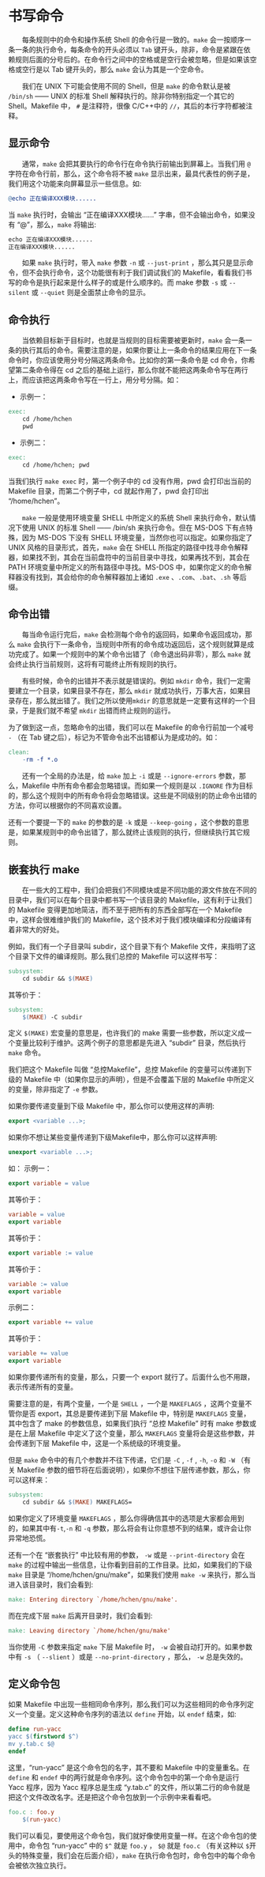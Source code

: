 # 书写命令
&emsp;&emsp;每条规则中的命令和操作系统 Shell 的命令行是一致的。`make` 会一按顺序一条一条的执行命令，每条命令的开头必须以 `Tab` 键开头，除非，命令是紧跟在依赖规则后面的分号后的。在命令行之间中的空格或是空行会被忽略，但是如果该空格或空行是以 Tab 键开头的，那么 `make` 会认为其是一个空命令。

&emsp;&emsp;我们在 UNIX 下可能会使用不同的 Shell，但是 `make` 的命令默认是被 `/bin/sh` —— UNIX 的标准 Shell 解释执行的。除非你特别指定一个其它的 Shell。Makefile 中， `#` 是注释符，很像 C/C++中的 `//`，其后的本行字符都被注释。

## 显示命令
&emsp;&emsp;通常，`make` 会把其要执行的命令行在命令执行前输出到屏幕上。当我们用 `@` 字符在命令行前，那么，这个命令将不被 `make` 显示出来，最具代表性的例子是，我们用这个功能来向屏幕显示一些信息。如:
```makefile
@echo 正在编译XXX模块......
```
当 `make` 执行时，会输出 “正在编译XXX模块......” 字串，但不会输出命令，如果没有 “@”，那么，`make` 将输出:
```makefile
echo 正在编译XXX模块......
正在编译XXX模块......
```
&emsp;&emsp;如果 `make` 执行时，带入 `make` 参数 `-n` 或 `--just-print` ，那么其只是显示命令，但不会执行命令，这个功能很有利于我们调试我们的 Makefile，看看我们书写的命令是执行起来是什么样子的或是什么顺序的。而 make 参数 `-s` 或 `--silent` 或 `--quiet` 则是全面禁止命令的显示。

## 命令执行
&emsp;&emsp;当依赖目标新于目标时，也就是当规则的目标需要被更新时，`make` 会一条一条的执行其后的命令。需要注意的是，如果你要让上一条命令的结果应用在下一条命令时，你应该使用分号分隔这两条命令。比如你的第一条命令是 cd 命令，你希望第二条命令得在 cd 之后的基础上运行，那么你就不能把这两条命令写在两行上，而应该把这两条命令写在一行上，用分号分隔。如：
- 示例一：
```makefile
exec:
	cd /home/hchen
	pwd
```
- 示例二：
```makefile
exec:
	cd /home/hchen; pwd
```
当我们执行 `make exec` 时，第一个例子中的 cd 没有作用，pwd 会打印出当前的 Makefile 目录，而第二个例子中，cd 就起作用了，pwd 会打印出 “/home/hchen”。

&emsp;&emsp;`make` 一般是使用环境变量 SHELL 中所定义的系统 Shell 来执行命令，默认情况下使用 UNIX 的标准 Shell —— /bin/sh 来执行命令。但在 MS-DOS 下有点特殊，因为 MS-DOS 下没有 SHELL 环境变量，当然你也可以指定。如果你指定了 UNIX 风格的目录形式，首先，`make` 会在 SHELL 所指定的路径中找寻命令解释器，如果找不到，其会在当前盘符中的当前目录中寻找，如果再找不到，其会在 PATH 环境变量中所定义的所有路径中寻找。MS-DOS 中，如果你定义的命令解释器没有找到，其会给你的命令解释器加上诸如 `.exe` 、`.com`、`.bat`、`.sh` 等后缀。

## 命令出错
&emsp;&emsp;每当命令运行完后，`make` 会检测每个命令的返回码，如果命令返回成功，那么 `make` 会执行下一条命令，当规则中所有的命令成功返回后，这个规则就算是成功完成了。如果一个规则中的某个命令出错了（命令退出码非零），那么 `make` 就会终止执行当前规则，这将有可能终止所有规则的执行。

&emsp;&emsp;有些时候，命令的出错并不表示就是错误的。例如 `mkdir` 命令，我们一定需要建立一个目录，如果目录不存在，那么 `mkdir` 就成功执行，万事大吉，如果目录存在，那么就出错了。我们之所以使用`mkdir` 的意思就是一定要有这样的一个目录，于是我们就不希望 `mkdir` 出错而终止规则的运行。

为了做到这一点，忽略命令的出错，我们可以在 Makefile 的命令行前加一个减号 `-` （在 Tab 键之后），标记为不管命令出不出错都认为是成功的。如：
```makefile
clean:
	-rm -f *.o
```
&emsp;&emsp;还有一个全局的办法是，给 `make` 加上 `-i` 或是 `--ignore-errors` 参数，那么，Makefile 中所有命令都会忽略错误。而如果一个规则是以 `.IGNORE` 作为目标的，那么这个规则中的所有命令将会忽略错误。这些是不同级别的防止命令出错的方法，你可以根据你的不同喜欢设置。

还有一个要提一下的 `make` 的参数的是 `-k` 或是 `--keep-going` ，这个参数的意思是，如果某规则中的命令出错了，那么就终止该规则的执行，但继续执行其它规则。

## 嵌套执行 make
&emsp;&emsp;在一些大的工程中，我们会把我们不同模块或是不同功能的源文件放在不同的目录中，我们可以在每个目录中都书写一个该目录的 Makefile，这有利于让我们的 Makefile 变得更加地简洁，而不至于把所有的东西全部写在一个 Makefile 中，这样会很难维护我们的 Makefile，这个技术对于我们模块编译和分段编译有着非常大的好处。

例如，我们有一个子目录叫 subdir，这个目录下有个 Makefile 文件，来指明了这个目录下文件的编译规则。那么我们总控的 Makefile 可以这样书写：
```makefile
subsystem:
	cd subdir && $(MAKE)
```
其等价于：
```makefile
subsystem:
	$(MAKE) -C subdir
```
定义 `$(MAKE)` 宏变量的意思是，也许我们的 make 需要一些参数，所以定义成一个变量比较利于维护。这两个例子的意思都是先进入 “subdir” 目录，然后执行 `make` 命令。

我们把这个 Makefile 叫做 “总控Makefile”，总控 Makefile 的变量可以传递到下级的 Makefile 中（如果你显示的声明），但是不会覆盖下层的 Makefile 中所定义的变量，除非指定了 `-e` 参数。

如果你要传递变量到下级 Makefile 中，那么你可以使用这样的声明:
```makefile
export <variable ...>;
```
如果你不想让某些变量传递到下级Makefile中，那么你可以这样声明:
```makefile
unexport <variable ...>;
```
如：
示例一：
```makefile
export variable = value
```
其等价于：
```makefile
variable = value
export variable
```
其等价于：
```makefile
export variable := value
```
其等价于：
```makefile
variable := value
export variable
```
示例二：
```makefile
export variable += value
```
其等价于：
```makefile
variable += value
export variable
```
如果你要传递所有的变量，那么，只要一个 export 就行了。后面什么也不用跟，表示传递所有的变量。

需要注意的是，有两个变量，一个是 `SHELL` ，一个是 `MAKEFLAGS` ，这两个变量不管你是否 export，其总是要传递到下层 Makefile 中，特别是 `MAKEFLAGS` 变量，其中包含了 make 的参数信息，如果我们执行 “总控 Makefile” 时有 make 参数或是在上层 Makefile 中定义了这个变量，那么 `MAKEFLAGS` 变量将会是这些参数，并会传递到下层 Makefile 中，这是一个系统级的环境变量。

但是 `make` 命令中的有几个参数并不往下传递，它们是 `-C` , `-f` , `-h`, `-o` 和 `-W` （有关 Makefile 参数的细节将在后面说明），如果你不想往下层传递参数，那么，你可以这样来：
```makefile
subsystem:
	cd subdir && $(MAKE) MAKEFLAGS=
```
如果你定义了环境变量 `MAKEFLAGS` ，那么你得确信其中的选项是大家都会用到的，如果其中有`-t`,`-n` 和 `-q` 参数，那么将会有让你意想不到的结果，或许会让你异常地恐慌。

还有一个在 “嵌套执行” 中比较有用的参数， `-w` 或是 `--print-directory` 会在 `make` 的过程中输出一些信息，让你看到目前的工作目录。比如，如果我们的下级 `make` 目录是 “/home/hchen/gnu/make”，如果我们使用 `make -w` 来执行，那么当进入该目录时，我们会看到:
```makefile
make: Entering directory `/home/hchen/gnu/make'.
```
而在完成下层 `make` 后离开目录时，我们会看到:
```makefile
make: Leaving directory `/home/hchen/gnu/make'
```
当你使用 `-C` 参数来指定 `make` 下层 Makefile 时， `-w` 会被自动打开的。如果参数中有 `-s` （ `--slient` ）或是 `--no-print-directory` ，那么， `-w` 总是失效的。

## 定义命令包
如果 Makefile 中出现一些相同命令序列，那么我们可以为这些相同的命令序列定义一个变量。定义这种命令序列的语法以 `define` 开始，以 `endef` 结束，如:
```makefile
define run-yacc
yacc $(firstword $^)
mv y.tab.c $@
endef
```
这里，“run-yacc” 是这个命令包的名字，其不要和 Makefile 中的变量重名。在 `define` 和 `endef` 中的两行就是命令序列。这个命令包中的第一个命令是运行 Yacc 程序，因为 Yacc 程序总是生成 “y.tab.c” 的文件，所以第二行的命令就是把这个文件改改名字。还是把这个命令包放到一个示例中来看看吧。
```makefile
foo.c : foo.y
	$(run-yacc)
```
我们可以看见，要使用这个命令包，我们就好像使用变量一样。在这个命令包的使用中，命令包 “run-yacc” 中的 `$^` 就是 `foo.y` ，  `$@` 就是 `foo.c` （有关这种以 `$`开头的特殊变量，我们会在后面介绍），`make` 在执行命令包时，命令包中的每个命令会被依次独立执行。